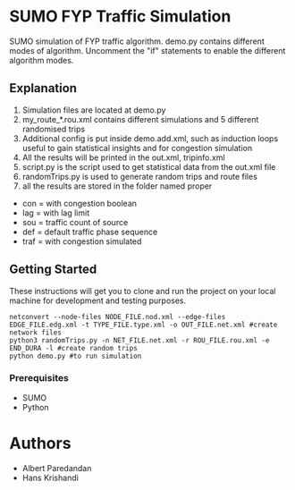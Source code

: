 # SUMO FYP Traffic Simulation
SUMO simulation of FYP traffic algorithm. demo.py contains different modes of algorithm. Uncomment the "if" statements to enable the different algorithm modes.

## Explanation
1. Simulation files are located at demo.py
2. my_route_*.rou.xml contains different simulations and 5 different randomised trips
3. Additional config is put inside demo.add.xml, such as induction loops useful to gain statistical insights and for congestion simulation
4. All the results will be printed in the out.xml, tripinfo.xml
5. script.py is the script used to get statistical data from the out.xml file
6. randomTrips.py is used to generate random trips and route files
7. all the results are stored in the folder named proper
- con = with congestion boolean
- lag = with lag limit
- sou = traffic count of source
- def = default traffic phase sequence
- traf = with congestion simulated

## Getting Started
These instructions will get you to clone and run the project on your local machine for development and testing purposes.
```
netconvert --node-files NODE_FILE.nod.xml --edge-files EDGE_FILE.edg.xml -t TYPE_FILE.type.xml -o OUT_FILE.net.xml #create network files
python3 randomTrips.py -n NET_FILE.net.xml -r ROU_FILE.rou.xml -e END_DURA -l #create random trips
python demo.py #to run simulation

```

### Prerequisites
* SUMO
* Python

# Authors
* Albert Paredandan
* Hans Krishandi
